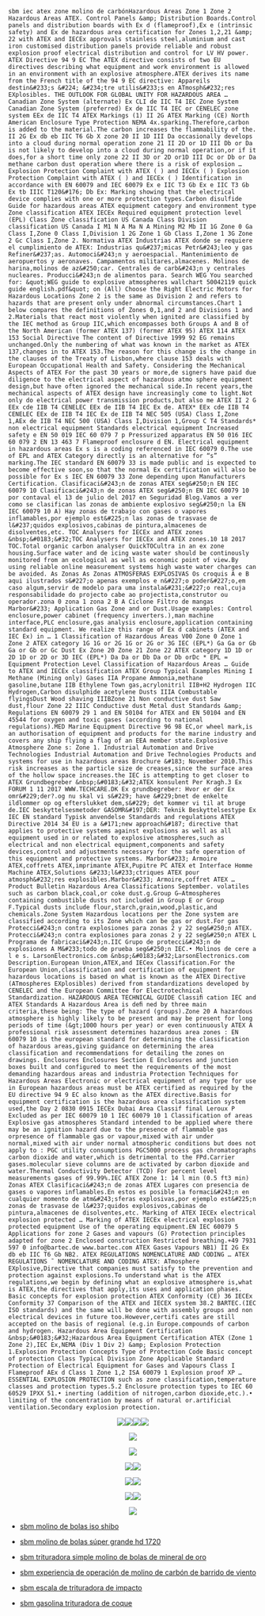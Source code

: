 
```
sbm iec atex zone molino de carbónHazardous Areas Zone 1 Zone 2 Hazardous Areas ATEX. Control Panels &amp; Distribution Boards.Control panels and distribution boards with Ex d (flameproof),Ex e (intrinsic safety) and Ex de hazardous area certification for Zones 1,2,21 &amp; 22 with ATEX and IECEx approvals stainless steel,aluminium and cast iron customised distribution panels provide reliable and robust explosion proof electrical distribution and control for LV HV power. ATEX Directive 94 9 EC The ATEX directive consists of two EU directives describing what equipment and work environment is allowed in an environment with an explosive atmosphere.ATEX derives its name from the French title of the 94 9 EC directive: Appareils destin&#233;s &#224; &#234;tre utilis&#233;s en ATmosph&#232;res EXplosibles. THE OUTLOOK FOR GLOBAL UNITY FOR HAZARDOUS AREA … Canadian Zone System (alternate) Ex CLI de IIC T4 IEC Zone System Canadian Zone System (preferred) Ex de IIC T4 IEC or CENELEC zone system EEx de IIC T4 ATEX Markings (1) II 2G ATEX Marking (CE) North American Enclosure Type Protection NEMA 4x.sparking.Therefore,carbon is added to the material.The carbon increases the flammability of the. II 2G Ex db eb IIC T6 Gb X zone 20 II 1D III Da occasionally develops into a cloud during normal operation zone 21 II 2D or 1D III Db or Da is not likely to develop into a cloud during normal operation,or if it does,for a short time only zone 22 II 3D or 2D or1D III Dc or Db or Da methane carbon dust operation where there is a risk of explosion … Explosion Protection Complaint with ATEX ( ) and IECEx ( ) Explosion Protection Complaint with ATEX ( ) and IECEx ( ) Identification in accordance with EN 60079 and IEC 60079 Ex e IIC T3 Gb Ex e IIC T3 Gb Ex tb IIIC T120&#176; Db Ex: Marking showing that the electrical device complies with one or more protection types.Carbon disulfide Guide for hazardous areas ATEX equipment category and environment type Zone classification ATEX IECEx Required equipment protection level (EPL) Class Zone classification US Canada Class Division classification US Canada I M1 N A Ma N A Mining M2 Mb II 1G Zone 0 Ga Class I,Zone 0 Class I,Division 1 2G Zone 1 Gb Class I,Zone 1 3G Zone 2 Gc Class I,Zone 2. Normativa ATEX Industrias ATEX donde se requiere el cumplimiento de ATEX: Industrias qu&#237;micas Petr&#243;leo y gas Refiner&#237;as. Automoci&#243;n y aeroespacial. Mantenimiento de aeropuertos y aeronaves. Campamentos militares,almacenes. Molinos de harina,molinos de az&#250;car. Centrales de carb&#243;n y centrales nucleares. Producci&#243;n de alimentos para. Search WEG You searched for: &quot;WEG guide to explosive atmospheres wallchart 50042119 quick guide english.pdf&quot; on (All) Choose the Right Electric Motors for Hazardous Locations Zone 2 is the same as Division 2 and refers to hazards that are present only under abnormal circumstances.Chart 1 below compares the definitions of Zones 0,1,and 2 and Divisions 1 and 2.Materials that react most violently when ignited are classified by the IEC method as Group IIC,which encompasses both Groups A and B of the North American (former ATEX 137) (former ATEX 95) ATEX 114 ATEX 153 Social Directive The content of Directive 1999 92 EG remains unchanged.Only the numbering of what was known in the market as ATEX 137,changes in to ATEX 153.The reason for this change is the change in the clauses of the Treaty of Lisbon,where clause 153 deals with European Occupational Health and Safety. Considering the Mechanical Aspects of ATEX For the past 30 years or more,de signers have paid due diligence to the electrical aspect of hazardous atmo sphere equipment design,but have often ignored the mechanical side.In recent years,the mechanical aspects of ATEX design have increasingly come to light.Not only do electrical power transmission products,but also me ATEX II 2 G EEx cde IIB T4 CENELEC EEx de IIB T4 IEC Ex de. ATEX* EEx cde IIB T4 CENELEC EEx de IIB T4 IEC Ex de IIB T4 NEC 505 (USA) Class I,Zone 1,AEx de IIB T4 NEC 500 (USA) Class I,Division 1,Group C T4 Standards* non electrical equipment Standards electrical equipment Increased safety e EN 50 019 IEC 60 079 7 p Pressurized apparatus EN 50 016 IEC 60 079 2 EN 13 463 7 Flameproof enclosure d EN. Electrical equipment in hazardous areas Ex s is a coding referenced in IEC 60079 0.The use of EPL and ATEX Category directly is an alternative for “s” marking.The IEC standard EN 60079 33 is made public and is expected to become effective soon,so that the normal Ex certification will also be possible for Ex s IEC EN 60079 33 Zone depending upon Manufacturers Certification. Clasificaci&#243;n de zonas ATEX seg&#250;n EN IEC 60079 10 Clasificaci&#243;n de zonas ATEX seg&#250;n EN IEC 60079 10 por contaval el 13 de julio del 2017 en Seguridad Blog.Vamos a ver como se clasifican las zonas de ambiente explosivo seg&#250;n la EN IEC 60079 10 A) Hay zonas de trabajo con gases o vapores inflamables,por ejemplo est&#225;n las zonas de trasvase de l&#237;quidos explosivos,cabinas de pintura,almacenes de disolventes,etc. TOC Analysers for IECEx and ATEX zones &nbsp;&#0183;&#32;TOC Analysers for IECEx and ATEX zones.10 18 2017 TOC.Total organic carbon analyser QuickTOCultra in an ex zone housing.Surface water and de icing waste water should be continously monitored from an ecological as well as economic point of view.By using reliable online measurement systems high waste water charges can be avoided. As Zonas As Zonas ATMOSFERAS EXPLOSIVAS Os croquis A e B aqui ilustrados s&#227;o apenas exemplos e n&#227;o poder&#227;o,em caso algum,servir de modelo para uma instala&#231;&#227;o real,cuja responsabilidade do projecto cabe ao projectista,construtor ou operador.zona 0 zona 1 zona 2 B A Ciclone Filtro de mangas Marbor&#233; Application Gas Zone and or Dust.Usage examples: Control enclosure,power cabinet (frequency inverters.),man machine interface,PLC enclosure,gas analysis enclosure,application containing standard equipment. We realize this range of Ex d cabinets (ATEX and IEC Ex) in … 1 Classification of Hazardous Areas V00 Zone 0 Zone 1 Zone 2 ATEX category 1G 1G or 2G 1G or 2G or 3G IEC (EPL*) Ga Ga or Gb Ga or Gb or Gc Dust Ex Zone 20 Zone 21 Zone 22 ATEX category 1D 1D or 2D 1D or 2D or 3D IEC (EPL*) Da Da or Db Da or Db orDc * EPL = Equipment Protection Level Classification of Hazardous Areas … Guide to ATEX and IECEx classification ATEX Group Typical Examples Mining I Methane (Mining only) Gases IIA Propane Ammonia,methane gasoline,butane IIB Ethylene Town gas,acrylonitril IIB+H2 Hydrogen IIC Hydrogen,Carbon disulphide acetylene Dusts IIIA Combustable flyingsDust Wood shaving IIIBZone 21 Non conductive dust Saw dust,flour Zone 22 IIIC Conductive dust Metal dust Standards &amp; Regulations EN 60079 29 1 and EN 50104 for ATEX and EN 50104 and EN 45544 for oxygen and toxic gases (according to national regulations).MED Marine Equipment Directive 96 98 EC,or wheel mark,is an authorisation of equipment and products for the marine industry and covers any ship flying a flag of an EEA member state.Explosive Atmosphere Zone s: Zone 1. Industrial Automation and Drive Technologies Industrial Automation and Drive Technologies Products and systems for use in hazardous areas Brochure &#183; November 2010.This risk increases as the particle size de creases,since the surface area of the hollow space increases.the IEC is attempting to get closer to ATEX Grundbegreber &nbsp;&#0183;&#32;ATEX konsulent Per Kragh.3 Ex FORUM 1 11 2017 WWW.TECHCARE.DK Ex grundbegreber: Hvor er der Ex omr&#229;der?.og nu skal vi s&#229; have &#229;bnet de enkelte ildlommer op og efterslukket dem,s&#229; det kommer vi til at bruge de.IEC beskyttelsesmetoder GASOMR&#197;DER: Teknik Beskyttelsestype Ex IEC EN standard Typisk anvendelse Standards and regulations ATEX Directive 2014 34 EU is a &#171;new approach&#187; directive that applies to protective systems against explosions as well as all equipment used in or related to explosive atmospheres,such as electrical and non electrical equipment,components and safety devices,control and adjustments necessary for the safe operation of this equipment and protective systems. Marbor&#233; Armoire ATEX,coffrets ATEX,imprimante ATEX,Pupitre PC ATEX et Interface Homme Machine ATEX,Solutions &#233;l&#233;ctriques ATEX pour atmosph&#232;res explosibles.Marbor&#233; Armoire,coffret ATEX … Product Bulletin Hazardous Area Classifications September. volatiles such as carbon black,coal,or coke dust.g.Group G—Atmospheres containing combustible dusts not included in Group E or Group F.Typical dusts include flour,starch,grain,wood,plastic,and chemicals.Zone System Hazardous locations per the Zone system are classified according to its Zone which can be gas or dust.For gas Protecci&#243;n contra explosiones para zonas 2 y 22 seg&#250;n ATEX. Protecci&#243;n contra explosiones para zonas 2 y 22 seg&#250;n ATEX L Programa de fabricaci&#243;n.IIC Grupo de protecci&#243;n de explosiones A M&#233;todo de prueba seg&#250;n IEC.• Molinos de cere a l e s. LarsonElectronics.com &nbsp;&#0183;&#32;LarsonElectronics.com Description.European Union,ATEX,and IECex Classification.For the European Union,classification and certification of equipment for hazardous locations is based on what is known as the ATEX Directive (ATmospheres EXplosibles) derived from standardizations developed by CENELEC and the European Committee for Electrotechnical Standardization. HAZARDOUS AREA TECHNICAL GUIDE Classiﬁ cation IEC and ATEX Standards A Hazardous Area is deﬁ ned by three main criteria,these being: The type of hazard (groups).Zone 20 A hazardous atmosphere is highly likely to be present and may be present for long periods of time (&gt;1000 hours per year) or even continuously ATEX A professional risk assessment determines hazardous area zones : EN 60079 10 is the european standard for determining the classification of hazardous areas,giving guidance on determining the area classification and recommendations for detailing the zones on drawings. Enclosures Enclosures Section E Enclosures and junction boxes built and configured to meet the requirements of the most demanding hazardous areas and industria Protection Techniques for Hazardous Areas Electronic or electrical equipment of any type for use in European hazardous areas must be ATEX certified as required by the EU directive 94 9 EC also known as the ATEX directive.Basis for equipment certification is the hazardous area classification system used,the Day 2 0830 0915 IECEx Dubai Area Classif final Leroux P Excluded as per IEC 60079 10 1 IEC 60079 10 1 Classification of areas Explosive gas atmospheres Standard intended to be applied where there may be an ignition hazard due to the presence of flammable gas orpresence of flammable gas or vapour,mixed with air under normal,mixed with air under normal atmospheric conditions but does not apply to : PGC utility consumptions PGC5000 process gas chromatographs carbon dioxide and water,which is detrimental to the FPd.Carrier gases.molecular sieve columns are de activated by carbon dioxide and water.Thermal Conductivity Detector (TCD) For percent level measurements gases of 99.99%.IEC ATEX Zone 1: 14 l min (0.5 ft3 min) Zonas ATEX Clasificaci&#243;n de zonas ATEX Lugares con presencia de gases o vapores inflamables.En estos es posible la formaci&#243;n en cualquier momento de atm&#243;sferas explosivas,por ejemplo est&#225;n zonas de trasvase de l&#237;quidos explosivos,cabinas de pintura,almacenes de disolventes,etc. Marking of ATEX IECEx electrical explosion protected … Marking of ATEX IECEx electrical explosion protected equipment Use of the operating equipment.EN IEC 60079 5 Applications for zone 2 Gases and vapours (G) Protection principles adapted for zone 2 Enclosed construction Restricted breathing.+49 7931 597 0 info@bartec.de www.bartec.com ATEX Gases Vapours NB1) II 2G Ex db eb IIC T6 Gb NB2. ATEX REGULATIONS NOMENCLATURE AND CODING … ATEX REGULATIONS ˜ NOMENCLATURE AND CODING ATEX: ATmosphere EXplosive,Directive that companies must satisfy to the prevention and protection against explosions.To understand what is the ATEX regulations,we begin by defining what an explosive atmosphere is,what is ATEX,the directives that apply,its uses and application phases. Basic concepts for explosion protection ATEX Conformity (CE) 36 IECEx Conformity 37 Comparison of the ATEX and IECEX system 38.2 BARTEC.(IEC ISO standards) and the same will be done with assembly groups and non electrical devices in future too.However,certifi cates are still accepted on the basis of regional (e.g.in Europe.compounds of carbon and hydrogen. Hazardous Area Equipment Certification &nbsp;&#0183;&#32;Hazardous Area Equipment Certification ATEX (Zone 1 Zone 2),IEC Ex,NEMA (Div 1 Div 2) &amp; Explosion Protection 1.Explosion Protection Concepts Type of Protection Code Basic concept of protection Class Typical Division Zone Applicable Standard Protection of Electrical Equipment for Gases and Vapours Class I Flameproof AEx d Class 1 Zone 1,2 ISA 60079 1 Explosion proof XP … ESSENTIAL EXPLOSION PROTECTION such as zone classification,temperature classes and protection types.5.2 Enclosure protection types to IEC 60 60529 IPXX 51.• inerting (addition of nitrogen,carbon dioxide,etc.).• limiting of the concentration by means of natural or.artificial ventilation.Secondary explosion protection. 
```

<div align="center">

<a href="https://es-mill.shibang-china.com/github&k=sbm+iec+atex+zone+molino+de+carb%C3%B3n"><img src="https://static.shibang-china.com/es/mill/index.jpg"></a><a href="https://es-mill.shibang-china.com/materials.htmlgithub&k=sbm+iec+atex+zone+molino+de+carb%C3%B3n"><img src="https://static.shibang-china.com/es/mill/materials.jpg"></a><a href="https://es-mill.shibang-china.com/about.htmlgithub&k=sbm+iec+atex+zone+molino+de+carb%C3%B3n"><img src="https://static.shibang-china.com/es/mill/about.jpg"></a><a href="https://es-mill.shibang-china.com/contact.htmlgithub&k=sbm+iec+atex+zone+molino+de+carb%C3%B3n"><img src="https://static.shibang-china.com/es/mill/contact.jpg"></a>

<a href="https://es-mill.shibang-china.com/github&k=sbm+iec+atex+zone+molino+de+carb%C3%B3n"><img src="https://static.shibang-china.com/es/mill/banner.jpg"></a>

<a href="https://swt.shibang-china.com/github&k=sbm+iec+atex+zone+molino+de+carb%C3%B3n"><img src="https://static.shibang-china.com/es/mill/chat.jpg"></a>

<a href="https://es-mill.shibang-china.com/products/vertical-roller-mill.htmlgithub&k=sbm+iec+atex+zone+molino+de+carb%C3%B3n"><img src="https://static.shibang-china.com/es/mill/vertical.jpg"></a><a href="https://es-mill.shibang-china.com/products/raymond-mill.htmlgithub&k=sbm+iec+atex+zone+molino+de+carb%C3%B3n"><img src="https://static.shibang-china.com/es/mill/raymond.jpg"></a>

<a href="https://es-mill.shibang-china.com/products/ultrafine-grinding-mill.htmlgithub&k=sbm+iec+atex+zone+molino+de+carb%C3%B3n"><img src="https://static.shibang-china.com/es/mill/ultrafine.jpg"></a><a href="https://es-mill.shibang-china.com/products/trapezium-grinding-mill.htmlgithub&k=sbm+iec+atex+zone+molino+de+carb%C3%B3n"><img src="https://static.shibang-china.com/es/mill/trapezium.jpg"></a>

<a href="https://es-mill.shibang-china.com/products/ball-mill.htmlgithub&k=sbm+iec+atex+zone+molino+de+carb%C3%B3n"><img src="https://static.shibang-china.com/es/mill/ball.jpg"></a><a href="https://es-mill.shibang-china.com/products/hammer-mill.htmlgithub&k=sbm+iec+atex+zone+molino+de+carb%C3%B3n"><img src="https://static.shibang-china.com/es/mill/hammer.jpg"></a>

<a href="https://swt.shibang-china.com/github&k=sbm+iec+atex+zone+molino+de+carb%C3%B3n"><img src="https://static.shibang-china.com/es/mill/case.jpg"></a>

</div>


* [sbm molino de bolas iso shibo](sbm%20molino%20de%20bolas%20iso%20shibo.md)

* [sbm molino de bolas súper grande hd 1720](sbm%20molino%20de%20bolas%20s%C3%BAper%20grande%20hd%201720.md)

* [sbm trituradora simple molino de bolas de mineral de oro](sbm%20trituradora%20simple%20molino%20de%20bolas%20de%20mineral%20de%20oro.md)

* [sbm experiencia de operación de molino de carbón de barrido de viento](sbm%20experiencia%20de%20operaci%C3%B3n%20de%20molino%20de%20carb%C3%B3n%20de%20barrido%20de%20viento.md)

* [sbm escala de trituradora de impacto](sbm%20escala%20de%20trituradora%20de%20impacto.md)

* [sbm gasolina trituradora de coque](sbm%20gasolina%20trituradora%20de%20coque.md)